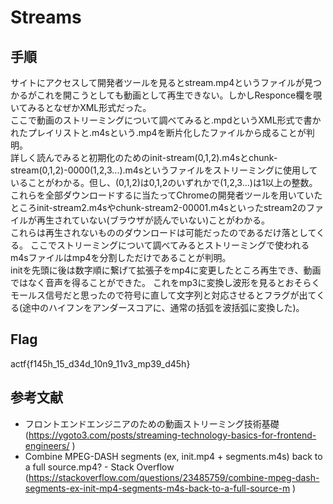 # Streams

## 手順
サイトにアクセスして開発者ツールを見るとstream.mp4というファイルが見つかるがこれを開こうとしても動画として再生できない。しかしResponce欄を覗いてみるとなぜかXML形式だった。  
ここで動画のストリーミングについて調べてみると.mpdというXML形式で書かれたプレイリストと.m4sという.mp4を断片化したファイルから成ることが判明。  
詳しく読んでみると初期化のためのinit-stream(0,1,2).m4sとchunk-stream(0,1,2)-0000(1,2,3...).m4sというファイルをストリーミングに使用していることがわかる。但し、(0,1,2)は0,1,2のいずれかで(1,2,3...)は1以上の整数。  
これらを全部ダウンロードするに当たってChromeの開発者ツールを用いていたところinit-stream2.m4sやchunk-stream2-00001.m4sといったstream2のファイルが再生されていない(ブラウザが読んでいない)ことがわかる。  
これらは再生されないもののダウンロードは可能だったのであるだけ落としてくる。
ここでストリーミングについて調べてみるとストリーミングで使われるm4sファイルはmp4を分割しただけであることが判明。  
initを先頭に後は数字順に繋げて拡張子をmp4に変更したところ再生でき、動画ではなく音声を得ることができた。
これをmp3に変換し波形を見るとおそらくモールス信号だと思ったので符号に直して文字列と対応させるとフラグが出てくる(途中のハイフンをアンダースコアに、通常の括弧を波括弧に変換した)。

## Flag
actf{f145h_15_d34d_10n9_11v3_mp39_d45h}

## 参考文献
- フロントエンドエンジニアのための動画ストリーミング技術基礎  
(https://ygoto3.com/posts/streaming-technology-basics-for-frontend-engineers/ )
- Combine MPEG-DASH segments (ex, init.mp4 + segments.m4s) back to a full source.mp4? - Stack Overflow  
(https://stackoverflow.com/questions/23485759/combine-mpeg-dash-segments-ex-init-mp4-segments-m4s-back-to-a-full-source-m )
